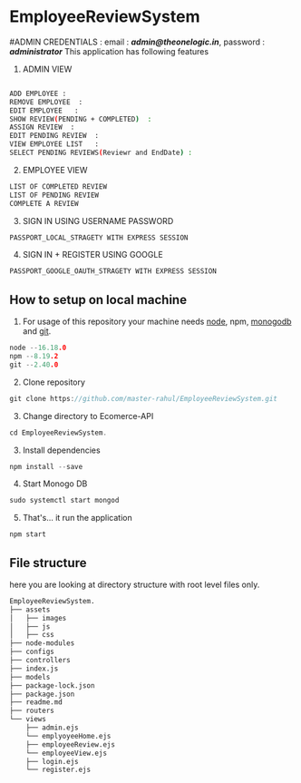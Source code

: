 # EmployeeReviewSystem
#ADMIN CREDENTIALS : email : **_admin@theonelogic.in_**, password : **_administrator_**
This application has following features 
1. ADMIN VIEW
```sh

ADD EMPLOYEE :
REMOVE EMPLOYEE  :
EDIT EMPLOYEE   :
SHOW REVIEW(PENDING + COMPLETED)  :
ASSIGN REVIEW  :
EDIT PENDING REVIEW  :
VIEW EMPLOYEE LIST   :
SELECT PENDING REVIEWS(Reviewr and EndDate) :
```
2. EMPLOYEE VIEW
```sh
LIST OF COMPLETED REVIEW
LIST OF PENDING REVIEW
COMPLETE A REVIEW
```
3. SIGN IN USING USERNAME PASSWORD
```sh
PASSPORT_LOCAL_STRAGETY WITH EXPRESS SESSION
```
4. SIGN IN + REGISTER USING GOOGLE
```sh
PASSPORT_GOOGLE_OAUTH_STRAGETY WITH EXPRESS SESSION
```


## How to setup on local machine
1. For usage of this repository your machine needs [node](https://nodejs.org/en/), npm, [monogodb](https://docs.mongodb.com/manual/installation/) and [git](https://git-scm.com/downloads). 
```go
node --16.18.0
npm --8.19.2
git --2.40.0
```
2.  Clone  repository
```go
git clone https://github.com/master-rahul/EmployeeReviewSystem.git
```
3. Change directory to Ecomerce-API
```go
cd EmployeeReviewSystem.
```

3. Install dependencies
```go
npm install --save
```
4. Start Monogo DB
```go
sudo systemctl start mongod
```
5. That's... it  run the application
```go
npm start
```

## File structure
here you are looking at directory structure with root level files only.
```sh
EmployeeReviewSystem.
├── assets
│   ├── images
│   ├── js
│   ├── css
├── node-modules
├── configs
├── controllers
├── index.js
├── models
├── package-lock.json
├── package.json
├── readme.md
├── routers
└── views
    ├── admin.ejs
    └── emplyoyeeHome.ejs
    ├── employeeReview.ejs
    └── employeeView.ejs
    ├── login.ejs
    └── register.ejs    
```



